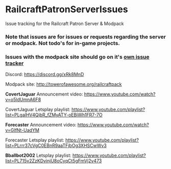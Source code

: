 # RailcraftPatronServerIssues
Issue tracking for the Railcraft Patron Server &amp; Modpack

### Note that issues are for issues or requests regarding the server or modpack. Not todo's for in-game projects.

### Issues with the modpack site should go on it's [own issue tracker](https://github.com/Forecaster/ForeModpacker)

Discord: https://discord.gg/xRk8MnD

Modpack site: http://towerofawesome.org/railcraftpack

**CovertJaguar** Announcement video: https://www.youtube.com/watch?v=o5ldUmnA6F8

CovertJaguar Letsplay playlist: https://www.youtube.com/playlist?list=PLgalHV4QjbR_fZMyATY-oEBiWh1FR7-7O

**Forecaster** Announcement video: https://www.youtube.com/watch?v=GlfNt-UadYM

Forecaster Letsplay playlist: https://www.youtube.com/playlist?list=PLrrr37cVgC0EBnR9aaTFjbOg3XHSCwWv3

**Bballbot2002** Letsplay playlist: https://www.youtube.com/playlist?list=PL715v2ZzKDvinjU8oCyqCt5gFmVj2v473
